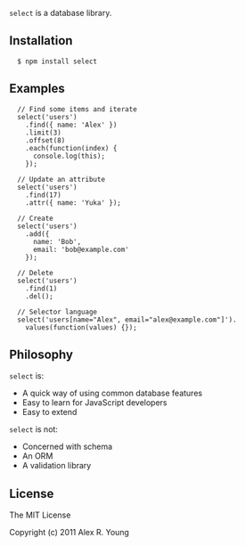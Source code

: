 `select` is a database library.

## Installation

      $ npm install select

## Examples

      // Find some items and iterate
      select('users')
        .find({ name: 'Alex' })
        .limit(3)
        .offset(8)
        .each(function(index) {
          console.log(this);
        });

      // Update an attribute
      select('users')
        .find(17)
        .attr({ name: 'Yuka' });

      // Create
      select('users')
        .add({
          name: 'Bob',
          email: 'bob@example.com'
        });

      // Delete
      select('users')
        .find(1)
        .del();

      // Selector language
      select('users[name="Alex", email="alex@example.com"]').
        values(function(values) {});

## Philosophy

`select` is:

* A quick way of using common database features
* Easy to learn for JavaScript developers
* Easy to extend

`select` is not:

* Concerned with schema
* An ORM
* A validation library

## License 

The MIT License

Copyright (c) 2011 Alex R. Young

